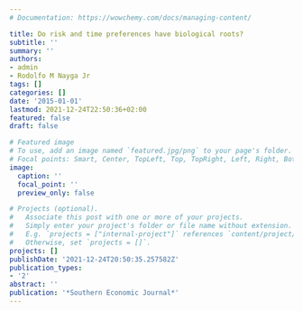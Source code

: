 ```yaml
---
# Documentation: https://wowchemy.com/docs/managing-content/

title: Do risk and time preferences have biological roots?
subtitle: ''
summary: ''
authors:
- admin
- Rodolfo M Nayga Jr
tags: []
categories: []
date: '2015-01-01'
lastmod: 2021-12-24T22:50:36+02:00
featured: false
draft: false

# Featured image
# To use, add an image named `featured.jpg/png` to your page's folder.
# Focal points: Smart, Center, TopLeft, Top, TopRight, Left, Right, BottomLeft, Bottom, BottomRight.
image:
  caption: ''
  focal_point: ''
  preview_only: false

# Projects (optional).
#   Associate this post with one or more of your projects.
#   Simply enter your project's folder or file name without extension.
#   E.g. `projects = ["internal-project"]` references `content/project/deep-learning/index.md`.
#   Otherwise, set `projects = []`.
projects: []
publishDate: '2021-12-24T20:50:35.257582Z'
publication_types:
- '2'
abstract: ''
publication: '*Southern Economic Journal*'
---
```


